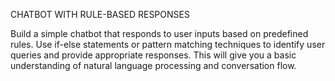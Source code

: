 CHATBOT WITH RULE-BASED RESPONSES

Build a simple chatbot that responds to user inputs based on
predefined rules. Use if-else statements or pattern matching
techniques to identify user queries and provide appropriate
responses. This will give you a basic understanding of natural
language processing and conversation flow.
